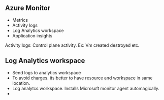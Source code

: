 ## Azure Monitor

- Metrics
- Activity logs
- Log Analytics workspace
- Application insights


Activity logs: Control plane activity. Ex:  Vm created destroyed etc.

## Log Analytics workspace
- Send logs to analytics workspace
- To avoid charges. its better to have resource and workspace in same location.
- Log analytcs workspace.  Installs Microsoft monitor agent automagically.
- 